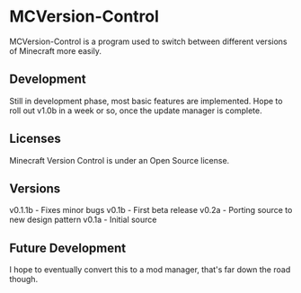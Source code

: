 # MCVersion-Control
MCVersion-Control is a program used to switch between different versions of Minecraft more easily. 

## Development
Still in development phase, most basic features are implemented. Hope to roll out v1.0b in a week or so, once the update manager is complete.

## Licenses
Minecraft Version Control is under an Open Source license.

## Versions
v0.1.1b - Fixes minor bugs
v0.1b 	- First beta release
v0.2a 	- Porting source to new design pattern
v0.1a 	- Initial source

## Future Development
I hope to eventually convert this to a mod manager, that's far down the road though.